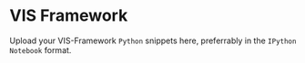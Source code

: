 # VIS Framework 
Upload your VIS-Framework ```Python``` snippets here, preferrably in the ```IPython Notebook``` format.
